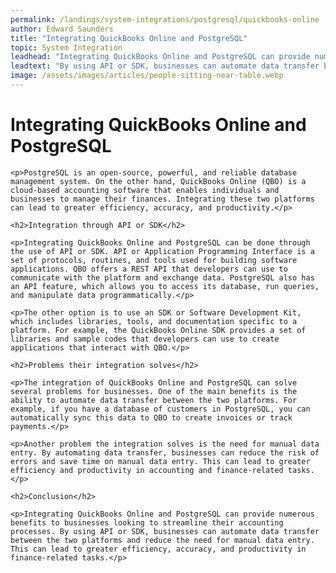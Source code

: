 ```yaml
---
permalink: /landings/system-integrations/postgresql/quickbooks-online
author: Edward Saunders
title: "Integrating QuickBooks Online and PostgreSQL"
topic: System Integration
leadhead: "Integrating QuickBooks Online and PostgreSQL can provide numerous benefits to businesses looking to streamline their accounting processes"
leadtext: "By using API or SDK, businesses can automate data transfer between the two platforms and reduce the need for manual data entry. This can lead to greater efficiency, accuracy, and productivity in finance-related tasks."
image: /assets/images/articles/people-sitting-near-table.webp
---
```

<div class="arttext">    <h1>Integrating QuickBooks Online and PostgreSQL</h1>
    
    <p>PostgreSQL is an open-source, powerful, and reliable database management system. On the other hand, QuickBooks Online (QBO) is a cloud-based accounting software that enables individuals and businesses to manage their finances. Integrating these two platforms can lead to greater efficiency, accuracy, and productivity.</p>
    
    <h2>Integration through API or SDK</h2>
    
    <p>Integrating QuickBooks Online and PostgreSQL can be done through the use of API or SDK. API or Application Programming Interface is a set of protocols, routines, and tools used for building software applications. QBO offers a REST API that developers can use to communicate with the platform and exchange data. PostgreSQL also has an API feature, which allows you to access its database, run queries, and manipulate data programmatically.</p>
    
    <p>The other option is to use an SDK or Software Development Kit, which includes libraries, tools, and documentation specific to a platform. For example, the QuickBooks Online SDK provides a set of libraries and sample codes that developers can use to create applications that interact with QBO.</p>
    
    <h2>Problems their integration solves</h2>
    
    <p>The integration of QuickBooks Online and PostgreSQL can solve several problems for businesses. One of the main benefits is the ability to automate data transfer between the two platforms. For example, if you have a database of customers in PostgreSQL, you can automatically sync this data to QBO to create invoices or track payments.</p>
    
    <p>Another problem the integration solves is the need for manual data entry. By automating data transfer, businesses can reduce the risk of errors and save time on manual data entry. This can lead to greater efficiency and productivity in accounting and finance-related tasks.</p>
    
    <h2>Conclusion</h2>
    
    <p>Integrating QuickBooks Online and PostgreSQL can provide numerous benefits to businesses looking to streamline their accounting processes. By using API or SDK, businesses can automate data transfer between the two platforms and reduce the need for manual data entry. This can lead to greater efficiency, accuracy, and productivity in finance-related tasks.</p>
    
</div>